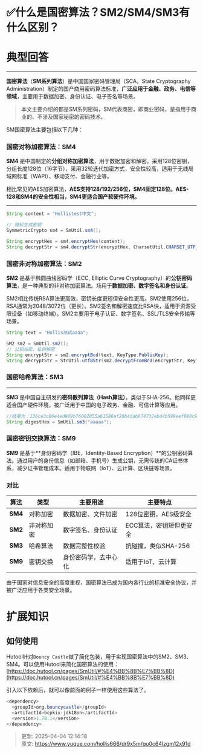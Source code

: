 # ✅什么是国密算法？SM2/SM4/SM3有什么区别？

# 典型回答
****

**国密算法**（**SM系列算法**）是中国国家密码管理局（SCA，State Cryptography Administration）制定的国产商用密码算法标准，**广泛应用于金融、政务、电信等领域**，主要用于数据加密、身份认证、电子签名等场景。



> <font style="color:rgb(51, 51, 51);">本文主要介绍的都是SM系列密码，SM代表商密，即商业密码，是指用于商业的、不涉及国家秘密的密码技术。</font>
>



SM国密算法主要包括以下几种：



### 国密对称加密算法：SM4


**SM4** 是中国制定的**分组对称加密算法**，用于数据加密和解密。采用128位密钥，分组长度128位（16字节），采用32轮迭代加密方式，安全性较高，适用于无线局域网标准（WAPI）、移动支付、金融行业等。



相比常见的AES加密算法，**AES支持128/192/256位，SM4固定128位。AES-128和SM4的安全性相当，SM4更适合国产软硬件环境。**

****

```java
String content = "Hollistest中文";

// 随机生成密钥
SymmetricCrypto sm4 = SmUtil.sm4();

String encryptHex = sm4.encryptHex(content);
String decryptStr = sm4.decryptStr(encryptHex, CharsetUtil.CHARSET_UTF_8);
```



### 国密非对称加密算法：SM2
**SM2** 是基于椭圆曲线密码学（ECC, Elliptic Curve Cryptography）的**公钥密码算法**，是一种典型的非对称加密算法。场用于**数据加密、数字签名和身份认证**。



SM2相比传统RSA算法更高效，密钥长度更短但安全性更高。SM2使用256位，RSA通常为2048/3072位（更长）。SM2签名和解密速度比RSA快，适用于资源受限设备（如移动终端）。SM2主要用于电子认证、数字签名、SSL/TLS安全传输等场景。



```java
String text = "Hollis测试aaaa";

SM2 sm2 = SmUtil.sm2();
// 公钥加密，私钥解密
String encryptStr = sm2.encryptBcd(text, KeyType.PublicKey);
String decryptStr = StrUtil.utf8Str(sm2.decryptFromBcd(encryptStr, KeyType.PrivateKey));
```



### 国密哈希算法：SM3
****

**SM3** 是中国自主研发的**密码散列算法（Hash算法）**，类似于SHA-256。他同样更适合国产硬件环境，被广泛用于中国的电子政务、金融、可信计算等应用。



```java
//结果为：136ce3c86e4ed909b76082055a61586af20b4dab674732ebd4b599eef080c9be
String digestHex = SmUtil.sm3("aaaaa");
```



### 国密密钥交换算法：SM9
**SM9** 是基于**身份密码学（IBE，Identity-Based Encryption）**的公钥密码算法。通过用户的身份信息（如邮箱、手机号）生成公钥，无需传统的CA证书体系，减少证书管理成本。适用于物联网（IoT）、云计算、区块链等场景。





### **对比**
| 算法 | 类型 | 主要用途 | 主要特点 |
| --- | --- | --- | --- |
| **SM4** | 对称加密 | 数据加密、文件加密 | 128位密钥，AES级安全 |
| **SM2** | 非对称加密 | 数字签名、身份认证 | ECC算法，密钥短但更安全 |
| **SM3** | 哈希算法 | 数据完整性校验 | 抗碰撞，类似SHA-256 |
| **SM9** | 密钥交换 | 身份密码学，去中心化 | 适用于IoT、云计算 |


由于国家对信息安全的高度重视，国密算法已成为国内各行业的标准安全协议，并被广泛应用于各类安全场景。



# 扩展知识


## 如何使用


Hutool针对`Bouncy Castle`做了简化包装，用于实现国密算法中的SM2、SM3、SM4。可以使用Hutool来简化国密算法的使用：[https://doc.hutool.cn/pages/SmUtil/#%E4%BB%8B%E7%BB%8D](https://doc.hutool.cn/pages/SmUtil/#%E4%BB%8B%E7%BB%8D) 



引入以下依赖后，就可以像前面的例子一样使用这些算法了。



```java
<dependency>
  <groupId>org.bouncycastle</groupId>
  <artifactId>bcpkix-jdk18on</artifactId>
  <version>1.78.1</version>
</dependency>
```







> 更新: 2025-04-04 12:14:18  
> 原文: <https://www.yuque.com/hollis666/dr9x5m/qu0c64lzgm12x91d>